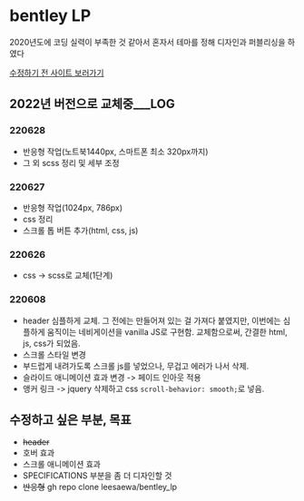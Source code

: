 

# bentley LP
2020년도에 코딩 실력이 부족한 것 같아서 혼자서 테마를 정해 디자인과 퍼블리싱을 하였다

<a href="http://swlee.pe.kr/work/pf_car/index.html">수정하기 전 사이트 보러가기</a>

## 2022년 버전으로 교체중___LOG

### 220628
- 반응형 작업(노트북1440px, 스마트폰 최소 320px까지)
- 그 외 scss 정리 및 세부 조정

### 220627
- 반응형 작업(1024px, 786px)
- css 정리
- 스크롤 톱 버튼 추가(html, css, js)

### 220626
- css -> scss로 교체(1단계)

### 220608
- header 심플하게 교체.
  그 전에는 만들어져 있는 걸 가져다 붙였지만, 이번에는 심플하게 움직이는 네비게이션을 vanilla JS로 구현함.
  교체함으로써, 간결한 html, js, css가 되었음.
- 스크롤 스타일 변경
- 부드럽게 내려가도록 스크롤 js를 넣었으나, 무겁고 에러가 나서 삭제.
- 슬라이드 애니메이션 효과 변경 -> 페이드 인아웃 적용
- 앵커 링크 -> jquery 삭제하고 css `scroll-behavior: smooth;`로 넣음.

  
## 수정하고 싶은 부분, 목표
- ~~header~~
- 호버 효과
- 스크롤 애니메이션 효과
- SPECIFICATIONS 부분을 좀 더 디자인할 것
- ~~반응형~~
gh repo clone leesaewa/bentley_lp
